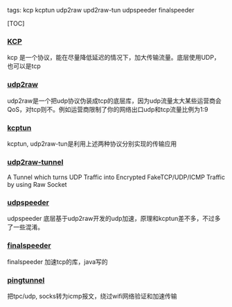 tags:  kcp
    kcptun
    udp2raw
    upd2raw-tun
	udpspeeder
    finalspeeder


[TOC]


### [KCP](https://github.com/xtaci/kcp-go)
kcp 是一个协议，能在尽量降低延迟的情况下，加大传输流量。底层使用UDP，也可以是tcp

### [udp2raw](https://github.com/wangyu-/udp2raw-multiplatform)
udp2raw是一个把udp协议伪装成tcp的底层库，因为udp流量太大某些运营商会QoS，对tcp则不。例如运营商限制了你的网络出口udp和tcp流量比例为1:9 

### [kcptun](https://github.com/xtaci/kcptun)
kcptun, udp2raw-tun是利用上述两种协议分别实现的传输应用

### [udp2raw-tunnel](https://github.com/wangyu-/udp2raw-tunnel)
A Tunnel which turns UDP Traffic into Encrypted FakeTCP/UDP/ICMP Traffic by using Raw Socket

### [udpspeeder](https://github.com/wangyu-/UDPspeeder)
udpspeeder  底层基于udp2raw开发的udp加速，原理和kcptun差不多，不过多了一些混淆。

### [finalspeeder](https://github.com/malaohu/finalspeed_bak)
 finalspeeder 加速tcp的库，java写的

 ### [pingtunnel](https://github.com/esrrhs/pingtunnel)
 把tpc/udp, socks转为icmp报文，绕过wifi网络验证和加速传输 



